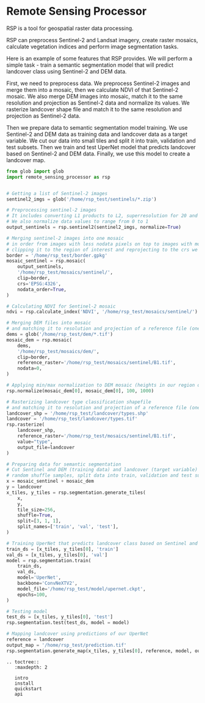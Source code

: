 # Remote Sensing Processor

RSP is a tool for geospatial raster data processing.

RSP can preprocess Sentinel-2 and Landsat imagery, create raster mosaics, calculate vegetation indices and perform image segmentation tasks.

Here is an example of some features that RSP provides. We will perform a simple task - train a semantic segmentation model that will predict landcover class using Sentinel-2 and DEM data.

First, we need to preprocess data. We preprocess Sentinel-2 images and merge them into a mosaic, then we calculate NDVI of that Sentinel-2 mosaic. We also merge DEM images into mosaic, match it to the same resolution and projection as Sentinel-2 data and normalize its values. We rasterize landcover shape file and match it to the same resolution and projection as Sentinel-2 data. 

Then we prepare data to semantic segmentation model training. We use Sentinel-2 and DEM data as training data and landcover data as a target variable. We cut our data into small tiles and split it into train, validation and test subsets. Then we train and test UperNet model that predicts landcover based on Sentinel-2 and DEM data. Finally, we use this model to create a landcover map. 
```python
from glob import glob
import remote_sensing_processor as rsp


# Getting a list of Sentinel-2 images
sentinel2_imgs = glob('/home/rsp_test/sentinels/*.zip')

# Preprocessing sentinel-2 images
# It includes converting L1 products to L2, superresolution for 20 and 60m bands and cloud masking
# We also normalize data values to range from 0 to 1
output_sentinels = rsp.sentinel2(sentinel2_imgs, normalize=True)

# Merging sentinel-2 images into one mosaic 
# in order from images with less nodata pixels on top to images with most nodata on bottom
# clipping it to the region of interest and reprojecting to the crs we need
border = '/home/rsp_test/border.gpkg'
mosaic_sentinel = rsp.mosaic(
	output_sentinels, 
	'/home/rsp_test/mosaics/sentinel/', 
	clip=border, 
	crs='EPSG:4326', 
	nodata_order=True,
)

# Calculating NDVI for Sentinel-2 mosaic
ndvi = rsp.calculate_index('NDVI', '/home/rsp_test/mosaics/sentinel/')

# Merging DEM files into mosaic 
# and matching it to resolution and projection of a reference file (one of Sentinel mosaic bands)
dems = glob('/home/rsp_test/dem/*.tif')
mosaic_dem = rsp.mosaic(
	dems, 
	'/home/rsp_test/mosaics/dem/', 
	clip=border, 
	reference_raster='/home/rsp_test/mosaics/sentinel/B1.tif', 
	nodata=0,
)

# Applying min/max normalization to DEM mosaic (heights in our region of interest are in range from 100 to 1000)
rsp.normalize(mosaic_dem[0], mosaic_dem[0], 100, 1000)

# Rasterizing landcover type classification shapefile
# and matching it to resolution and projection of a reference file (one of Sentinel mosaic bands)
landcover_shp = '/home/rsp_test/landcover/types.shp'
landcover = '/home/rsp_test/landcover/types.tif'
rsp.rasterize(
	landcover_shp, 
	reference_raster='/home/rsp_test/mosaics/sentinel/B1.tif', 
	value="type", 
	output_file=landcover
)

# Preparing data for semantic segmentation
# Cut Sentinel and DEM (training data) and landcover (target variable) data to 256x256 px tiles, 
# random shuffle samples, split data into train, validation and test subsets in proportion 3 to 1 to 1
x = mosaic_sentinel + mosaic_dem
y = landcover
x_tiles, y_tiles = rsp.segmentation.generate_tiles(
	x, 
	y, 
	tile_size=256, 
	shuffle=True, 
	split=[3, 1, 1], 
	split_names=['train', 'val', 'test'],
)

# Training UperNet that predicts landcover class based on Sentinel and DEM
train_ds = [x_tiles, y_tiles[0], 'train']
val_ds = [x_tiles, y_tiles[0], 'val']
model = rsp.segmentation.train(
	train_ds, 
	val_ds, 
	model='UperNet', 
	backbone='ConvNeXTV2',
	model_file='/home/rsp_test/model/upernet.ckpt', 
	epochs=100,
)

# Testing model
test_ds = [x_tiles, y_tiles[0], 'test']
rsp.segmentation.test(test_ds, model = model)

# Mapping landcover using predictions of our UperNet
reference = landcover
output_map = '/home/rsp_test/prediction.tif'
rsp.segmentation.generate_map(x_tiles, y_tiles[0], reference, model, output_map)
```

```{eval-rst}
.. toctree::
   :maxdepth: 2

   intro
   install
   quickstart
   api
```